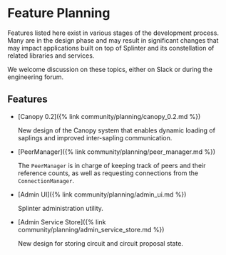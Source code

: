# Feature Planning
<!--
  Copyright 2018-2020 Cargill Incorporated
  Licensed under Creative Commons Attribution 4.0 International License
  https://creativecommons.org/licenses/by/4.0/
-->

Features listed here exist in various stages of the development process.  Many
are in the design phase and may result in significant changes that may impact
applications built on top of Splinter and its constellation of related libraries
and services.

We welcome discussion on these topics, either on Slack or during the engineering
forum.

## Features

* [Canopy 0.2]({% link community/planning/canopy_0.2.md %})

  New design of the Canopy system that enables dynamic loading of saplings and
  improved inter-sapling communication.

* [PeerManager]({% link community/planning/peer_manager.md %})

  The `PeerManager` is in charge of keeping track of peers and their reference
  counts, as well as requesting connections from the `ConnectionManager`.

* [Admin UI]({% link community/planning/admin_ui.md %})

  Splinter administration utility.

* [Admin Service Store]({% link community/planning/admin_service_store.md %})

  New design for storing circuit and circuit proposal state.
